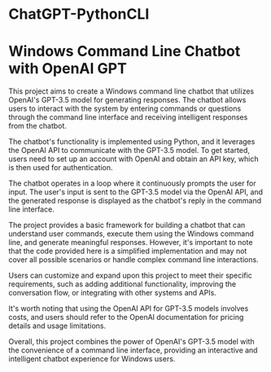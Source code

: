 # ChatGPT-PythonCLI
# Windows Command Line Chatbot with OpenAI GPT

This project aims to create a Windows command line chatbot that utilizes OpenAI's GPT-3.5 model for generating responses. The chatbot allows users to interact with the system by entering commands or questions through the command line interface and receiving intelligent responses from the chatbot.

The chatbot's functionality is implemented using Python, and it leverages the OpenAI API to communicate with the GPT-3.5 model. To get started, users need to set up an account with OpenAI and obtain an API key, which is then used for authentication.

The chatbot operates in a loop where it continuously prompts the user for input. The user's input is sent to the GPT-3.5 model via the OpenAI API, and the generated response is displayed as the chatbot's reply in the command line interface.

The project provides a basic framework for building a chatbot that can understand user commands, execute them using the Windows command line, and generate meaningful responses. However, it's important to note that the code provided here is a simplified implementation and may not cover all possible scenarios or handle complex command line interactions.

Users can customize and expand upon this project to meet their specific requirements, such as adding additional functionality, improving the conversation flow, or integrating with other systems and APIs.

It's worth noting that using the OpenAI API for GPT-3.5 models involves costs, and users should refer to the OpenAI documentation for pricing details and usage limitations.

Overall, this project combines the power of OpenAI's GPT-3.5 model with the convenience of a command line interface, providing an interactive and intelligent chatbot experience for Windows users.
